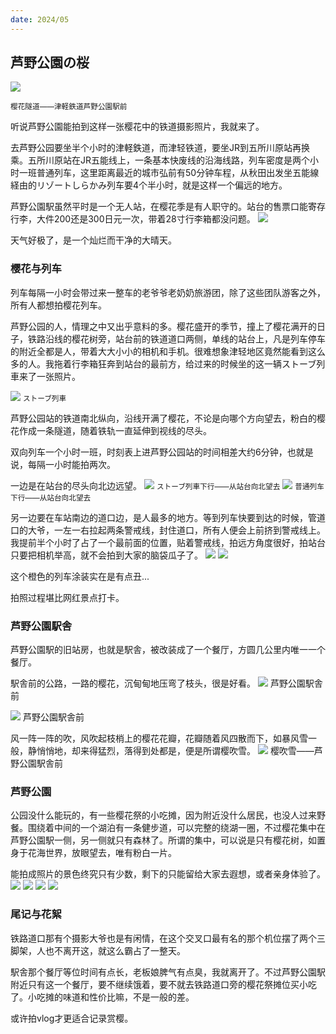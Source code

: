 ```yaml
---
date: 2024/05
---
```


## 芦野公園の桜

<img src="https://s2.loli.net/2024/05/04/MoraWegsHzvGCVp.jpg"/>

<small>樱花隧道——津軽鉄道芦野公園駅前</small>

听说芦野公園能拍到这样一张樱花中的铁道摄影照片，我就来了。

去芦野公园要坐半个小时的津軽鉄道，而津轻铁道，要坐JR到五所川原站再换乘。五所川原站在JR五能线上，一条基本快废线的沿海线路，列车密度是两个小时一班普通列车，这里距离最近的城市弘前有50分钟车程，从秋田出发坐五能線経由的リゾートしらかみ列车要4个半小时，就是这样一个偏远的地方。

芦野公園駅虽然平时是一个无人站，在樱花季是有人职守的。站台的售票口能寄存行李，大件200还是300日元一次，带着28寸行李箱都没问题。
<img src="https://s2.loli.net/2024/05/04/zl2Q4FxKEXTbaVs.jpg"/>

天气好极了，是一个灿烂而干净的大晴天。

### 樱花与列车
列车每隔一小时会带过来一整车的老爷爷老奶奶旅游团，除了这些团队游客之外，所有人都想拍樱花列车。

芦野公园的人，情理之中又出乎意料的多。樱花盛开的季节，撞上了樱花满开的日子，铁路沿线的樱花树旁，站台前的铁道道口两侧，单线的站台上，凡是列车停车的附近全都是人，带着大大小小的相机和手机。很难想象津轻地区竟然能看到这么多的人。我拖着行李箱狂奔到站台的最前方，给过来的时候坐的这一辆ストーブ列車来了一张照片。

<img src="https://s2.loli.net/2024/05/04/gvcjlhLb7HdB8xD.jpg"/>
<small>ストーブ列車</small>

芦野公园站的铁道南北纵向，沿线开满了樱花，不论是向哪个方向望去，粉白的樱花作成一条隧道，随着铁轨一直延伸到视线的尽头。

双向列车一个小时一班，时刻表上进芦野公园站的时间相差大约6分钟，也就是说，每隔一小时能拍两次。

一边是在站台的尽头向北边远望。
<img src="https://s2.loli.net/2024/05/04/jVdSm3I4ckvNyTW.jpg"/>
<small>ストーブ列車下行——从站台向北望去</small>
<img src="https://s2.loli.net/2024/05/04/epR13P2mtYxWQUH.jpg"/>
<small>普通列车下行——从站台向北望去</small>

另一边要在车站南边的道口边，是人最多的地方。等到列车快要到达的时候，管道口的大爷，一左一右拉起两条警戒线，封住道口，所有人便会上前挤到警戒线上。我提前半个小时了占了一个最前面的位置，贴着警戒线，拍远方角度很好，拍站台只要把相机举高，就不会拍到大家的脑袋瓜子了。
<img src="https://s2.loli.net/2024/05/04/rRfIKLGJ5pV4tmB.jpg"/>
<img src="https://s2.loli.net/2024/05/04/MoraWegsHzvGCVp.jpg"/>

这个橙色的列车涂装实在是有点丑...

拍照过程堪比网红景点打卡。

### 芦野公園駅舎
芦野公園駅的旧站房，也就是駅舎，被改装成了一个餐厅，方圆几公里内唯一一个餐厅。

駅舎前的公路，一路的樱花，沉甸甸地压弯了枝头，很是好看。
<img src="https://s2.loli.net/2024/05/04/2lbjkM3AszVHxRy.jpg"/>
</small>芦野公園駅舎前</small>

<img src="https://s2.loli.net/2024/05/04/gOECrcqSi8uwxZH.jpg"/>
</small>芦野公園駅舎前</small>

风一阵一阵的吹，风吹起枝梢上的樱花花瓣，花瓣随着风四散而下，如暴风雪一般，静悄悄地，却来得猛烈，落得到处都是，便是所谓樱吹雪。
<img src="https://s2.loli.net/2024/05/04/ojEYx7892QT3ylv.jpg"/>
</small>樱吹雪——芦野公園駅舎前</small>

### 芦野公園
公园没什么能玩的，有一些樱花祭的小吃摊，因为附近没什么居民，也没人过来野餐。围绕着中间的一个湖泊有一条健步道，可以完整的绕湖一圈，不过樱花集中在芦野公園駅一侧，另一侧就只有森林了。所谓的集中，可以说是只有樱花树，如置身于花海世界，放眼望去，唯有粉白一片。

能拍成照片的景色终究只有少数，剩下的只能留给大家去遐想，或者亲身体验了。
<img src="https://s2.loli.net/2024/05/04/1ciL28YNsqpajRw.jpg"/>
<img src="https://s2.loli.net/2024/05/04/oWJ26zmyIplOjhP.jpg"/>
<img src="https://s2.loli.net/2024/05/04/BjT3mc8WwE79FOD.jpg"/>
<img src="https://s2.loli.net/2024/05/04/f7n1Vqae3STHW4j.jpg"/>


### 尾记与花絮
铁路道口那有个摄影大爷也是有闲情，在这个交叉口最有名的那个机位摆了两个三脚架，人也不离开这，就这么霸占了一整天。

駅舎那个餐厅等位时间有点长，老板娘脾气有点臭，我就离开了。不过芦野公園駅附近只有这一个餐厅，要不继续饿着，要不就去铁路道口旁的樱花祭摊位买小吃了。小吃摊的味道和性价比嘛，不是一般的差。

或许拍vlog才更适合记录赏樱。